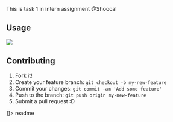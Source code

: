 <snippet>
  <content><![CDATA[
# ${1:Task 1}

This is task 1 in intern assignment @Shoocal

## Usage

![](demo1.gif)

## Contributing

1. Fork it!
2. Create your feature branch: `git checkout -b my-new-feature`
3. Commit your changes: `git commit -am 'Add some feature'`
4. Push to the branch: `git push origin my-new-feature`
5. Submit a pull request :D


]]></content>
  <tabTrigger>readme</tabTrigger>
</snippet>
